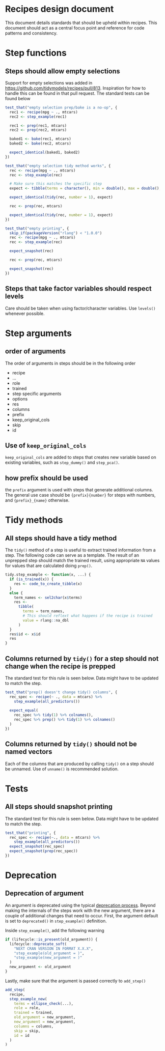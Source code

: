 # Recipes design document

This document details standards that should be upheld within recipes. This document should act as a central focus point and reference for code patterns and consistency.

# Step functions

## Steps should allow empty selections

Support for empty selections was added in https://github.com/tidymodels/recipes/pull/813. Inspiration for how to handle this can be found in that pull request. The standard tests can be found below

``` r
test_that("empty selection prep/bake is a no-op", {
  rec1 <- recipe(mpg ~ ., mtcars)
  rec2 <- step_example(rec1)

  rec1 <- prep(rec1, mtcars)
  rec2 <- prep(rec2, mtcars)

  baked1 <- bake(rec1, mtcars)
  baked2 <- bake(rec2, mtcars)

  expect_identical(baked1, baked2)
})

test_that("empty selection tidy method works", {
  rec <- recipe(mpg ~ ., mtcars)
  rec <- step_example(rec)

  # Make sure this matches the specific step
  expect <- tibble(terms = character(), min = double(), max = double(), id = character())

  expect_identical(tidy(rec, number = 1), expect)

  rec <- prep(rec, mtcars)

  expect_identical(tidy(rec, number = 1), expect)
})

test_that("empty printing", {
  skip_if(packageVersion("rlang") < "1.0.0")
  rec <- recipe(mpg ~ ., mtcars)
  rec <- step_example(rec)

  expect_snapshot(rec)

  rec <- prep(rec, mtcars)

  expect_snapshot(rec)
})

```

## Steps that take factor variables should respect levels

Care should be taken when using factor/character variables. Use `levels()` whenever possible.

# Step arguments

## order of arguments

The order of arguments in steps should be in the following order

- recipe
- ...
- role
- trained
- step specific arguments
- options
- res
- columns
- prefix
- keep_original_cols
- skip
- id

## Use of `keep_original_cols` 

`keep_original_cols` are added to steps that creates new variable based on existing variables, such as `step_dummy()` and `step_pca()`.

## how prefix should be used

the `prefix` argument is used with steps that generate additional columns. The general use case should be `{prefix}{number}` for steps with numbers, and `{prefix}_{name}` otherwise.

# Tidy methods

## All steps should have a tidy method

The `tidy()` method of a step is useful to extract trained information from a step. The following code can serve as a template. The result of an unprepped step should match the trained result, using appropriate `NA` values for values that are calculated doing `prep()`.

``` r
tidy.step_example <- function(x, ...) {
  if (is_trained(x)) {
    res <- code_to_create_tibble(x)
  }
  else {
    term_names <- sel2char(x$terms)
    res <-
      tibble(
        terms = term_names,
        # This should reflext what happens if the recipe is trained
        value = rlang::na_dbl
      )
  }
  res$id <- x$id
  res
}
```

## Columns returned by `tidy()` for a step should not change when the recipe is prepped

The standard test for this rule is seen below. Data might have to be updated to match the step.

``` r
test_that("prep() doesn't change tidy() columns", {
  rec_spec <- recipe(~ ., data = mtcars) %>%
    step_example(all_predictors())
  
  expect_equal(
    rec_spec %>% tidy(1) %>% colnames(),
    rec_spec %>% prep() %>% tidy(1) %>% colnames()
  )
})
```

## Columns returned by `tidy()` should not be named vectors

Each of the columns that are produced by calling `tidy()` on a step should be unnamed. Use of `unname()` is recommended solution.

# Tests

## All steps should snapshot printing

The standard test for this rule is seen below. Data might have to be updated to match the step.

``` r
test_that("printing", {
  rec_spec <- recipe(~., data = mtcars) %>%
    step_example(all_predictors())
  expect_snapshot(rec_spec)
  expect_snapshot(prep(rec_spec))
})
```

# Deprecation

## Deprecation of argument

An argument is deprecated using the typical [deprecation process](https://lifecycle.r-lib.org/articles/stages.html). Beyond making the internals of the steps work with the new argument, there are a couple of additional changes that need to occur. First, the argument default is set to `deprecated()` in `step_example()` definition.

Inside `step_example()`, add the following warning

``` r
if (lifecycle::is_present(old_argument)) {
  lifecycle::deprecate_soft(
    "NEXT CRAN VERSION IN FORMAT X.X.X",
    "step_example(old_argument = )",
    "step_example(new_argument = )"
  )
  new_argument <- old_argument
}
```

Lastly, make sure that the argument is passed correctly to `add_step()`

``` r
add_step(
  recipe,
  step_example_new(
    terms = ellipse_check(...),
    role = role,
    trained = trained,
    old_argument = new_argument,
    new_argument = new_argument,
    columns = columns,
    skip = skip,
    id = id
  )
)
```
